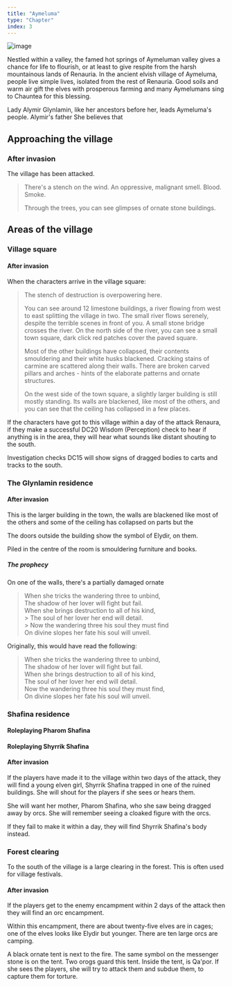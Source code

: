 ```yaml
---
title: "Aymeluma"
type: "Chapter"
index: 3
---
```


![image](/images/aymeluma-map.svg)

Nestled within a valley, the famed hot springs of Aymeluman valley
gives a chance for life to flourish, or at least to give respite from
the harsh mountainous lands of Renauria. In the ancient elvish village
of Aymeluma, people live simple lives, isolated from the rest of
Renauria. Good soils and warm air gift the elves with prosperous
farming and many Aymelumans sing to Chauntea for this blessing.

Lady Alymir Glynlamin, like her ancestors before her, leads Aymeluma's
people. Alymir's father  She believes that

## Approaching the village

### After invasion

The village has been attacked.

> There's a stench on the wind. An oppressive, malignant smell. Blood.
> Smoke.
>
> Through the trees, you can see glimpses of ornate stone buildings.

## Areas of the village

### Village square

#### After invasion

When the characters arrive in the village square:

> The stench of destruction is overpowering here.
>
> You can see around 12 limestone buildings, a river flowing from west
> to east splitting the village in two. The small river flows serenely,
> despite the terrible scenes in front of you. A small stone bridge
> crosses the river. On the north side of the river, you can see a small
> town square, dark click red patches cover the paved square.
>
> Most of the other buildings have collapsed, their contents smouldering
> and their white husks blackened. Cracking stains of carmine are
> scattered along their walls. There are broken carved pillars and
> arches - hints of the elaborate patterns and ornate structures.
>
> On the west side of the town square, a slightly larger building is
> still mostly standing. Its walls are blackened, like most of the
> others, and you can see that the ceiling has collapsed in a few
> places.

If the characters have got to this village within a day of the attack
Renaura, if they make a successful DC20 Wisdom (Perception) check to
hear if anything is in the area, they will hear what sounds like distant
shouting to the south.

Investigation checks DC15 will show signs of dragged bodies to carts and
tracks to the south.

### The Glynlamin residence

#### After invasion

This is the larger building in the town, the walls are blackened like
most of the others and some of the ceiling has collapsed on parts but
the

The doors outside the building show the symbol of Elydir, on them.

Piled in the centre of the room is smouldering furniture and books.

##### The prophecy

On one of the walls, there's a partially damaged ornate

> <span class="invisible">When</span> she tricks <span class="invisible">the wandering</span> three to unbind,<br>
> The shadow <span class="invisible"> of her</span> lover will fight but fail.<br>
> When she <span class="invisible">brings</span> destruction to <span class="invisible">all of his</span> kind,<br> > <span class="invisible">The</span> soul of her <span class="invisible">lover her end</span> will detail.<br> > <span class="invisible">Now the</span> wandering three <span class="invisible">his</span> soul they <span class="invisible">must find</span><br>
> On divine slopes <span class="invisible">her fate his soul</span> will unveil.

Originally, this would have read the following:

> When she tricks the wandering three to unbind,<br>
> The shadow of her lover will fight but fail.<br>
> When she brings destruction to all of his kind,<br>
> The soul of her lover her end will detail.<br>
> Now the wandering three his soul they must find,<br>
> On divine slopes her fate his soul will unveil.

### Shafina residence

#### Roleplaying Pharom Shafina

#### Roleplaying Shyrrik Shafina

#### After invasion

If the players have made it to the village within two days of the attack,
they will find a young elven girl, Shyrrik Shafina trapped in
one of the ruined buildings. She will shout for the players if she sees
or hears them.

She will want her mother, Pharom Shafina, who she saw being dragged away
by orcs. She will remember seeing a cloaked figure with the orcs.

If they fail to make it within a day, they will find Shyrrik Shafina's
body instead.

### Forest clearing

To the south of the village is a large clearing in the forest. This is
often used for village festivals.

#### After invasion

If the players get to the enemy encampment within 2 days of the attack
then they will find an orc encampment.

Within this encampment, there are about twenty-five elves are in cages;
one of the elves looks like Elydir but younger. There are ten large orcs
are camping.

A black ornate tent is next to the fire. The same symbol on the
messenger stone is on the tent. Two orogs guard this tent. Inside the
tent, is Qa'por. If she sees the players, she will try to attack them
and subdue them, to capture them for torture.
